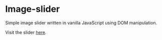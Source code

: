 # Image-slider
Simple image slider written in vanilla JavaScript using DOM manipulation.

Visit the slider [here](https://stepanfriedl.github.io/Image-slider/).